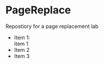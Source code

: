 # PageReplace
Repostiory for a page replacement lab



<ul>
  <li>Item 1:</li>
  item 1
  <li>Item 2</li>
  <li>Item 3</li>
</ul>


